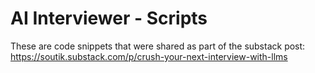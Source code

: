 # AI Interviewer - Scripts

These are code snippets that were shared as part of the substack post: https://soutik.substack.com/p/crush-your-next-interview-with-llms


